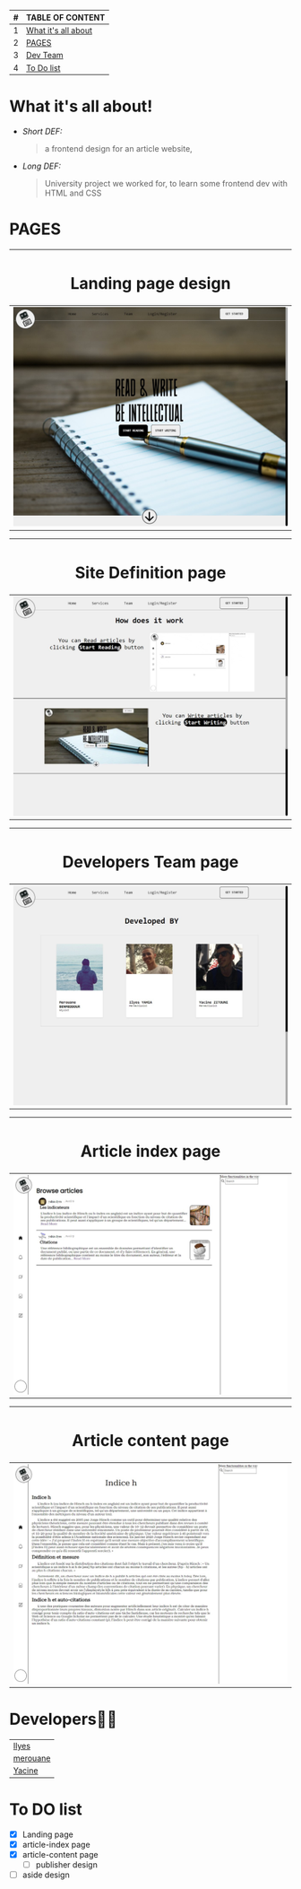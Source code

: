 |  #  | TABLE OF CONTENT                          |
| :-: | ----------------------------------------- |
|  1  | [What it's all about](#what-is-all-about) |
|  2  | [PAGES](#pages)                           |
|  3  | [Dev Team](#developersّّ)                 |
|  4  | [To Do list](#to-do-list)                 |

# What it's all about!

- _Short DEF:_
  > a frontend design for an article website,
- _Long DEF:_
  > University project we worked for, to learn some frontend dev with HTML and CSS

# PAGES

| <h1 style="text-align: center;">Landing page design </h1> |
| --------------------------------------------------------- |
| ![](./assets/img/welcome-page.jpg)                        |

| <h1 style="text-align: center;">Site Definition page </h1> |
| ---------------------------------------------------------- |
| ![](./assets/img/site-def.jpg)                             |

| <h1 style="text-align: center;">Developers Team page </h1> |
| ---------------------------------------------------------- |
| ![](./assets/img/devplores-team-page.jpg)                  |

| <h1 style="text-align: center;">Article index page </h1> |
| -------------------------------------------------------- |
| ![](./assets/img/article-index.jpg)                      |

| <h1 style="text-align: center;">Article content page </h1> |
| ---------------------------------------------------------- |
| ![](./assets/img/article-content.jpg)                      |

# Developersّّ

|                                             |
| ------------------------------------------- |
| [Ilyes](https://github.com/ilyes-d)         |
| [merouane](https://github.com/merouanebj)   |
| [Yacine](https://github.com/yacine-zitouni) |

# To DO list

- [x] Landing page
- [x] article-index page
- [x] article-content page
  - [ ] publisher design
- [ ] aside design

